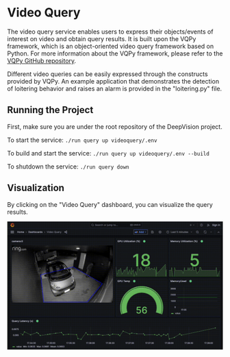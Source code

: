 # Video Query

The video query service enables users to express their objects/events of interest on video and obtain query results. It is built upon the VQPy framework, which is an object-oriented video query framework based on Python. For more information about the VQPy framework, please refer to the [VQPy GitHub repository](https://github.com/vqpy/vqpy). 

Different video queries can be easily expressed through the constructs provided by VQPy. An example application that demonstrates the detection of loitering behavior and raises an alarm is provided in the "loitering.py" file.


## Running the Project

First, make sure you are under the root repository of the DeepVision project.

To start the service:  ```./run query up videoquery/.env```

To build and start the service: ```./run query up videoquery/.env --build```

To shutdown the service: ```./run query down```

## Visualization

By clicking on the "Video Query" dashboard, you can visualize the query results.

![loitering-Visualization](./loitering-demo.gif)